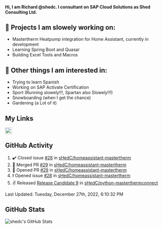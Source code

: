#### Hi, I am Richard @shedc. I consultant on SAP Cloud Solutions as Shed Consulting Ltd.

## 👋 Projects I am slowely working on:
- Mastertherm Heatpump integration for Home Assistant, currently in development
- Learning Spring Boot and Quasar
- Building Excel Tools and Macros

## 👀 Other things I am interested in:
- Trying to learn Spanish
- Working on SAP Activate Certification
- Sport (Running slowely!!!, Spartan also Slowely!!!)
- Snowboarding (when I get the chance)
- Gardening (a Lot of it)

## My Links
[<img align="left" alt="shedc | LinkedIn" width="22px" src="https://cdn.jsdelivr.net/npm/simple-icons@v3/icons/linkedin.svg" />][linkedin]

<br/>

## GitHub Activity
<!--RECENT_ACTIVITY:start-->
1. ✔️ Closed issue [#28](https://github.com/sHedC/homeassistant-mastertherm/issues/28) in [sHedC/homeassistant-mastertherm](https://github.com/sHedC/homeassistant-mastertherm)
2. 🎉 Merged PR [#29](https://github.com/sHedC/homeassistant-mastertherm/pull/29) in [sHedC/homeassistant-mastertherm](https://github.com/sHedC/homeassistant-mastertherm)
3. 💪 Opened PR [#29](https://github.com/sHedC/homeassistant-mastertherm/pull/29) in [sHedC/homeassistant-mastertherm](https://github.com/sHedC/homeassistant-mastertherm)
4. ❗️ Opened issue [#28](https://github.com/sHedC/homeassistant-mastertherm/issues/28) in [sHedC/homeassistant-mastertherm](https://github.com/sHedC/homeassistant-mastertherm)
5. ✌️ Released [Release Candidate 9](https://github.com/sHedC/python-masterthermconnect/releases/tag/1.1.0-rc9) in [sHedC/python-masterthermconnect](https://github.com/sHedC/python-masterthermconnect)
<!--RECENT_ACTIVITY:end-->
<!--RECENT_ACTIVITY:last_update-->
Last Updated: Tuesday, December 27th, 2022, 6:10:32 PM
<!--RECENT_ACTIVITY:last_update_end-->

## GitHub Stats
<img align="left" alt="shedc's GitHub Stats" src="https://github-readme-stats.vercel.app/api?username=shedc&show_icons=true&hide_title=true" />

[linkedin]: https://www.linkedin.com/in/richard-holmes-3314251/
